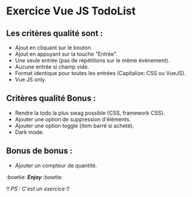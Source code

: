 # Exercice Vue JS TodoList

## Les critères qualité sont :
  + Ajout en cliquant sur le bouton.
  + Ajout en appuyant sur la touche "Entrée".
  + Une seule entrée (pas de répétitions sur le même évènement).
  + Aucune entrée si champ vide.
  + Format identique pour toutes les entrées (Capitalize: CSS ou VueJS).
  + Vue JS only.
  
## Critères qualité Bonus :

  + Rendre la todo la plus swag possible (CSS, framework CSS).
  + Ajouter une option de suppression d'éléments.
  + Ajouter une option toggle (item barré si acheté).
  + Dark mode.
  
## Bonus de bonus :

  + Ajouter un compteur de quantité.

 :bowtie: **_Enjoy_** :bowtie:
 
 
 *:bangbang: PS : C'est un exercice :bangbang:*

